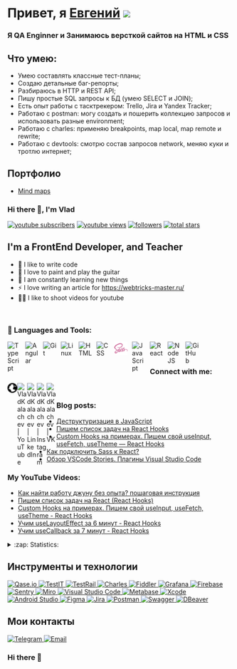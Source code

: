 # Привет, я [Евгений](https://github.com/Gaztechica) ![](https://github.com/blackcater/blackcater/raw/main/images/Hi.gif) 
###  Я QA Enginner и Занимаюсь версткой сайтов на HTML и CSS

##  Что умею:
   - Умею составлять классные тест-планы;
   - Создаю детальные баг-репорты;
   - Разбираюсь в HTTP и REST API;
   - Пишу простые SQL запросы к БД (умею SELECT и JOIN);
   - Есть опыт работы с тасктрекером: Trello, Jira и Yandex Tracker;
   - Работаю с postman: могу создать и пошерить коллекцию запросов и использовать разные environment;
   - Работаю с charles: применяю breakpoints, map local, map remote и rewrite;
   - Работаю с devtools: смотрю состав запросов network, меняю куки и тротлю интернет;


## Портфолио 
  -   [Mind maps](https://)
  
### Hi there 👋, I'm Vlad

   <p align="left">
      <a href="https://www.youtube.com/channel/UCkvd2R7fmbs1watlJ6wur_w?view_as=subscriber">
         <img alt="youtube subscribers" title="Subscribe to my YouTube channel" src="https://custom-icon-badges.demolab.com/youtube/channel/subscribers/UCkvd2R7fmbs1watlJ6wur_w?color=%23E05D44&label=SUBSCRIBE&logo=video&logoColor=white&style=for-the-badge&labelColor=CE4630%22/"/></a> 
      <a href="https://www.youtube.com/channel/UCkvd2R7fmbs1watlJ6wur_w">
         <img alt="youtube views" title="YouTube views" src="https://custom-icon-badges.demolab.com/youtube/channel/views/UCkvd2R7fmbs1watlJ6wur_w?color=%23E1AD0E&logo=eye&logoColor=white&style=for-the-badge&labelColor=C79600"/></a> 
      <a href="https://github.com/VladKalachev?tab=followers">
         <img alt="followers" title="Follow me on Github" src="https://custom-icon-badges.demolab.com/github/followers/VladKalachev?color=236ad3&labelColor=1155ba&style=for-the-badge&logo=person-add&label=Follow&logoColor=white"/></a>
      <a href="https://github.com/VladKalachev?tab=repositories&sort=stargazers">
         <img alt="total stars" title="Total stars on GitHub" src="https://custom-icon-badges.demolab.com/github/stars/VladKalachev?color=55960c&style=for-the-badge&labelColor=488207&logo=star"/></a>
   </p>

## I'm a FrontEnd Developer, and Teacher
- 💪 I like to write code
- 🎉 I love to paint and play the guitar
- 🥅 I am constantly learning new things
- ⚡ I love writing an article for https://webtricks-master.ru/
- 🤹🏽 I like to shoot videos for youtube 

<br />

### 🧰 Languages and Tools:
<img align="left" alt="TypeScript" width="30px" style="padding-right:10px;" src="https://cdn.jsdelivr.net/gh/devicons/devicon/icons/typescript/typescript-plain.svg" />
<img align="left" alt="Angular" width="30px" style="padding-right:10px;" src="https://cdn.jsdelivr.net/gh/devicons/devicon/icons/angularjs/angularjs-plain.svg" />
<img align="left" alt="Git" width="30px" style="padding-right:10px;" src="https://cdn.jsdelivr.net/gh/devicons/devicon/icons/git/git-original.svg" />
<img align="left" alt="Linux" width="30px" style="padding-right:10px;" src="https://cdn.jsdelivr.net/gh/devicons/devicon/icons/linux/linux-original.svg" />
<img align="left" alt="HTML" width="30px" style="padding-right:10px;" src="https://cdn.jsdelivr.net/gh/devicons/devicon/icons/html5/html5-plain.svg" />
<img align="left" alt="CSS" width="30px" style="padding-right:10px;" src="https://cdn.jsdelivr.net/gh/devicons/devicon/icons/css3/css3-plain.svg" />
<img align="left" alt="SASS" width="30px"  style="padding-right:10px;" src="https://raw.githubusercontent.com/github/explore/80688e429a7d4ef2fca1e82350fe8e3517d3494d/topics/sass/sass.png" />
<img align="left" alt="JavaScript" width="30px" style="padding-right:10px;" src="https://cdn.jsdelivr.net/gh/devicons/devicon/icons/javascript/javascript-plain.svg" />
<img align="left" alt="React" width="30px" style="padding-right:10px;" src="https://cdn.jsdelivr.net/gh/devicons/devicon/icons/react/react-original.svg" />
<img align="left" alt="NodeJS" width="30px" style="padding-right:10px;" src="https://cdn.jsdelivr.net/gh/devicons/devicon/icons/nodejs/nodejs-original.svg" />
<img align="left" alt="GitHub" width="30px" style="padding-right:10px;" src="https://cdn.jsdelivr.net/gh/devicons/devicon/icons/github/github-original.svg" />
<br />
<br />

### Connect with me:

[<img align="left" alt="webtricks-master.ru" width="22px" src="https://raw.githubusercontent.com/iconic/open-iconic/master/svg/globe.svg" />][website]
[<img align="left" alt="VladKalachev | YouTube" width="22px" src="https://cdn.jsdelivr.net/npm/simple-icons@v3/icons/youtube.svg" />][youtube]
[<img align="left" alt="VladKalachev | LinkedIn" width="22px" src="https://cdn.jsdelivr.net/npm/simple-icons@v3/icons/linkedin.svg" />][linkedin]
[<img align="left" alt="VladKalachev | Instagram" width="22px" src="https://cdn.jsdelivr.net/npm/simple-icons@v3/icons/instagram.svg" />][instagram]
[<img align="left" alt="VladKalachev | VK" width="22px" src="https://cdn.jsdelivr.net/npm/simple-icons@v3/icons/vk.svg" />][vk]

<br />

### Blog posts:
<!-- BLOG-POST-LIST:START -->
- [Деструктуризация в JavaScript](https://webtricks-master.ru/javascript/destrukturizatsiya-v-javascript/)
- [Пишем список задач на React Hooks](https://webtricks-master.ru/react-hooks/pishem-spisok-zadach-na-react-hooks/)
- [Custom Hooks на примерах. Пишем свой useInput, useFetch, useTheme — React Hooks](https://webtricks-master.ru/react-hooks/custom-hooks-na-primerah-pishem-svoj-useinput-usefetch-usetheme-react-hooks/)
- [Как подключить Sass к React?](https://webtricks-master.ru/beginners/kak-podklyuchit-sass-k-react/)
- [Обзор VSCode Stories. Плагины Visual Studio Code](https://webtricks-master.ru/novosti-it/obzor-vscode-stories-plaginy-visual-studio-code/)
<!-- BLOG-POST-LIST:END -->

### My YouTube Videos:
<!-- YOUTUBE:START -->
- [Как найти работу джуну без опыта? пошаговая инструкция](https://www.youtube.com/watch?v=DzyKrIBHln8)
- [Пишем список задач на React &lpar;React Hooks&rpar;](https://www.youtube.com/watch?v=XwIiBXZ41Os)
- [Custom Hooks на примерах. Пишем свой useInput, useFetch, useTheme - React Hooks](https://www.youtube.com/watch?v=VFefv_YSGfY)
- [Учим useLayoutEffect за 6 минут - React Hooks](https://www.youtube.com/watch?v=KaaH6cra2lo)
- [Учим useCallback за 7 минут - React Hooks](https://www.youtube.com/watch?v=AqCkWH4ws1Y)
<!-- YOUTUBE:END -->

<details>
  <summary>:zap: Statistics:</summary>
   <img align="left" alt="codeSTACKr's GitHub Stats" src="https://github-readme-stats.vercel.app/api/top-langs/?username=VladKalachev&langs_count=8&layout=compact" />
    <br />
    <img align="left" alt="codeSTACKr's GitHub Stats" src="https://github-readme-stats.vercel.app/api?username=VladKalachev&show_icons=true" />
</details>

[website]: https://webtricks-master.ru/
[youtube]: https://www.youtube.com/channel/UCkvd2R7fmbs1watlJ6wur_w
[linkedin]: https://www.linkedin.com/in/vlad-kalachev-ab87b312a/
[instagram]: https://www.instagram.com/corvaxv/
[vk]: https://vk.com/vladislavkalachov

## Инструменты и технологии

<p align="left">
<a href="https://qase.io/">
<img src="https://github.com//blob/main/icons/Qase.io.png" alt="Qase.io" width="50" height="50" />
</a>
<a href="https://testit.software/">
<img src="https://github.com/i/blob/main/icons/TestIT.png" alt="TestIT" width="50" height="50" />
</a>
<a href="https://www.gurock.com/testrail">
<img src="https://github.com/i/blob/main/icons/TestRail.png" alt="TestRail" width="50" height="50" />
</a>
<a href="https://www.charlesproxy.com/">
<img src="https://github.com/Dei/blob/main/icons/Charles.png" alt="Charles" width="50" height="50" />
</a>
<a href="https://www.telerik.com/fiddler">
<img src="https://github.com/DobSergei/blob/main/icons/Fiddler.png" alt="Fiddler" width="50" height="50" /> 
</a>
<a href="https://grafana.com/">
<img src="https://github.com/DobvSergei/blob/main/icons/Grafana.png" alt="Grafana" width="50" height="50" />
</a>
<a href="https://firebase.google.com/">
<img src="https://github.com/DoovSergei/blob/main/icons/Firebase.png" alt="Firebase" width="50" height="50" /> 
</a>
<a href="https://sentry.io/welcome/">
<img src="https://github.com/Dobi/blob/main/icons/Sentry.png" alt="Sentry" width="50" height="50" />
</a>
<a href="https://miro.com/ru/">
<img src="https://github.com/Dogei/blob/main/icons/Miro.png" alt="Miro" width="90" height="50" />
</a>
<a href="https://code.visualstudio.com/">
<img src="https://github.com/Di/blob/main/icons/Visual_Studio_Code.png" alt="Visual Studio Code" width="50" height="50" /> 
</a>
<a href="https://www.metabase.com/">
<img src="https://github.com/Dogei/blob/main/icons/Metabase.png" alt="Metabase" width="50" height="50" />
</a>
<a href="https://developer.apple.com/xcode/">
<img src="https://github.com/Dobrlob/main/icons/Xcode.png" alt="Xcode" width="50" height="50" />
</a> 
<a href="https://developer.android.com/studio">
<img src="https://github.com/Doblob/main/icons/Android Studio.png" alt="Android Studio" width="50" height="50" />
</a>
<a href="https://figma.com">
<img src="https://github.com/Dobrblob/main/icons/Figma.svg" alt="Figma" width="50" height="50" /> 
</a>
<a href="https://www.atlassian.com/software/jira">
<img src="https://github.com/Dob/main/icons/Jira.png" alt="Jira" width="50" height="50" />
</a>
<a href="https://www.postman.com/">
<img src="https://github.com/Di/blob/main/icons/Postman.png" alt="Postman" width="50" height="50" />
</a>
<a href="https://swagger.io/">
<img src="https://github.com/i/blob/main/icons/swagger.png" alt="Swagger" width="50" height="50" />
</a>
<a href="https://dbeaver.io/">
<img src="https://github.com/Di/blob/main/icons/DBeaver.png" alt="DBeaver" width="50" height="50" />
</a>
</p>

## Мои контакты
   <a href="https://t.me/t.me/Eveningan/">
<img src="https://github.com/Di/blob/main/icons/Telegram.png " alt="Telegram" width="50" height="50" />
</a>
   

   <a href="mailto:dobrenkovsergei@mail.ru">
<img src="https://github.com/Gaztechica/blob/main/icons/Mail.png " alt="Email" width="50" height="50" />
</a>

### Hi there 👋

<!--
**Gaztechica/Gaztechica** is a ✨ _special_ ✨ repository because its `README.md` (this file) appears on your GitHub profile.

Here are some ideas to get you started:

- 🔭 I’m currently working on ...
- 🌱 I’m currently learning ...
- 👯 I’m looking to collaborate on ...
- 🤔 I’m looking for help with ...
- 💬 Ask me about ...
- 📫 How to reach me: ...
- 😄 Pronouns: ...
- ⚡ Fun fact: ...
-->
